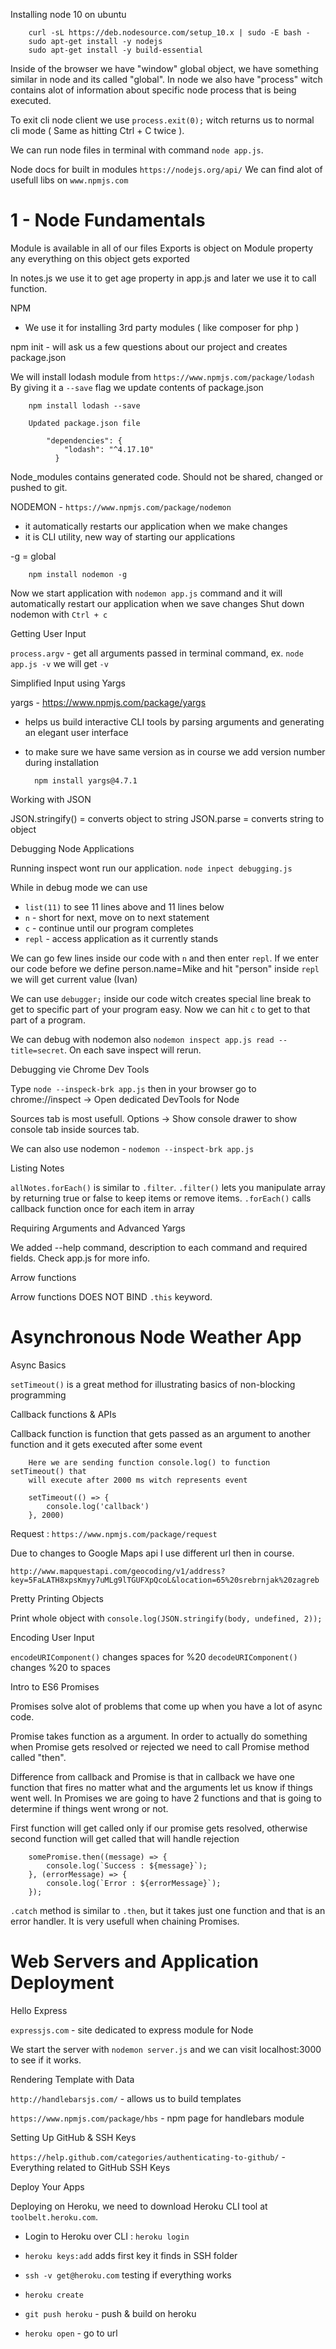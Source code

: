 Installing node 10 on ubuntu

        curl -sL https://deb.nodesource.com/setup_10.x | sudo -E bash -
        sudo apt-get install -y nodejs
        sudo apt-get install -y build-essential


Inside of the browser we have "window" global object, we have something similar in node and its called "global".
In node we also have "process" witch contains alot of information about specific node process that is being executed.

To exit cli node client we use 
        `process.exit(0);`
witch returns us to normal cli mode ( Same as hitting Ctrl + C twice ).


We can run node files in terminal with command `node app.js`.

Node docs for built in modules `https://nodejs.org/api/`
We can find alot of usefull libs on `www.npmjs.com`



# 1 - Node Fundamentals

Module is available in all of our files
Exports is object on Module property any everything on this object gets exported

In notes.js we use it to get age property in app.js and later we use it to call function.


NPM
- We use it for installing 3rd party modules ( like composer for php )

npm init - will ask us a few questions about our project and creates package.json

We will install lodash module from `https://www.npmjs.com/package/lodash`
By giving it a `--save` flag we update contents of package.json
        
        npm install lodash --save
        
        Updated package.json file
        
            "dependencies": {
                "lodash": "^4.17.10"
              }
              

Node_modules contains generated code. Should not be shared, changed or pushed to git.


NODEMON - `https://www.npmjs.com/package/nodemon`
- it automatically restarts our application when we make changes
- it is CLI utility, new way of starting our applications

-g = global

        npm install nodemon -g
        
Now we start application with `nodemon app.js` command and it will automatically restart our application when we save changes
Shut down nodemon with `Ctrl + c`


Getting User Input

`process.argv` - get all arguments passed in terminal command, ex. `node app.js -v` we will get `-v`


Simplified Input using Yargs

yargs - https://www.npmjs.com/package/yargs
- helps us build interactive CLI tools by parsing arguments and generating an elegant user interface
- to make sure we have same version as in course we add version number during installation

        npm install yargs@4.7.1
        
        
Working with JSON

JSON.stringify() = converts object to string
JSON.parse = converts string to object


Debugging Node Applications

Running inspect wont run our application.
`node inpect debugging.js`

While in debug mode we can use

- `list(11)` to see 11 lines above and 11 lines below
- `n` - short for next, move on to next statement
- `c` - continue until our program completes
- `repl` - access application as it currently stands

We can go few lines inside our code with `n` and then enter `repl`. If we enter our code before we define person.name=Mike and hit "person" inside `repl` we will get current value (Ivan)

We can use `debugger;` inside our code witch creates special line break to get to specific part of your program easy. Now we can hit `c` to get to that part of a program.

We can debug with nodemon also `nodemon inspect app.js read --title=secret`. On each save inspect will rerun.



Debugging vie Chrome Dev Tools

Type `node --inspeck-brk app.js` then in your browser go to chrome://inspect -> Open dedicated DevTools for Node

Sources tab is most usefull.
Options -> Show console drawer to show console tab inside sources tab.

We can also use nodemon - `nodemon --inspect-brk app.js`


Listing Notes

`allNotes.forEach()` is similar to `.filter`.
`.filter()` lets you manipulate array by returning true or false to keep items or remove items.
`.forEach()` calls callback function once for each item in array


Requiring Arguments and Advanced Yargs

We added --help command, description to each command and required fields.
Check app.js for more info.


Arrow functions


Arrow functions DOES NOT BIND `.this` keyword.



# Asynchronous Node Weather App


Async Basics

`setTimeout()` is a great method for illustrating basics of non-blocking programming


Callback functions & APIs

Callback function is function that gets passed as an argument to another function and it gets executed after some event

        Here we are sending function console.log() to function setTimeout() that 
        will execute after 2000 ms witch represents event
        
        setTimeout(() => {
            console.log('callback') 
        }, 2000)
        
        
Request : `https://www.npmjs.com/package/request`

Due to changes to Google Maps api I use different url then in course.

`http://www.mapquestapi.com/geocoding/v1/address?key=5FaLATH8xpsKmyy7uMLg9lTGUFXpQcoL&location=65%20srebrnjak%20zagreb`


Pretty Printing Objects

Print whole object with `console.log(JSON.stringify(body, undefined, 2));`


Encoding User Input

`encodeURIComponent()` changes spaces for %20 
`decodeURIComponent()` changes %20 to spaces


Intro to ES6 Promises

Promises solve alot of problems that come up when you have a lot of async code.

Promise takes function as a argument. In order to actually do something when Promise 
gets resolved or rejected we need to call Promise method called "then".

Difference from callback and Promise is that in callback we have one function that fires 
no matter what and the arguments let us know if things went well.
In Promises we are going to have 2 functions and that is going to determine if things 
went wrong or not.


First function will get called only if our promise gets resolved, otherwise second 
function will get called that will handle rejection

        somePromise.then((message) => {
            console.log(`Success : ${message}`);
        }, (errorMessage) => {
            console.log(`Error : ${errorMessage}`);
        });

`.catch` method is similar to `.then`, but it takes just one function and that is an error handler. It is 
very usefull when chaining Promises.



# Web Servers and Application Deployment

Hello Express

`expressjs.com` - site dedicated to express module for Node

We start the server with `nodemon server.js` and we can visit localhost:3000 to see if it works.


Rendering Template with Data

`http://handlebarsjs.com/` - allows us to build templates 

`https://www.npmjs.com/package/hbs` - npm page for handlebars module



Setting Up GitHub & SSH Keys

`https://help.github.com/categories/authenticating-to-github/` - Everything related to GitHub SSH Keys



Deploy Your Apps

Deploying on Heroku, we need to download Heroku CLI tool at `toolbelt.heroku.com`.

 - Login to Heroku over CLI : `heroku login`
 
 - `heroku keys:add` adds first key it finds in SSH folder
 
 - `ssh -v get@heroku.com` testing if everything works
 
 - `heroku create`
 
 - `git push heroku` - push & build on heroku
 
 - `heroku open` - go to url






